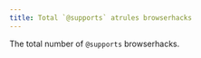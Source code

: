 ```yaml
---
title: Total `@supports` atrules browserhacks
---
```


The total number of `@supports` browserhacks.
